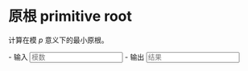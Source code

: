 # 原根 primitive root

计算在模 $p$ 意义下的最小原根。

<div class="grid cards" id="tool" markdown>
- 输入
    <input class="md-input md-input--stretch" id="input-p" type="number" placeholder="模数">
- 输出
    <input class="md-input md-input--stretch" id="output" placeholder="结果" readonly>
</div>

<script>
window.onload = function() {
    register_tool($("#tool"), function(params) {
        p = BigInt(params.p.val());
        if(p <= 0) return "参数错误";
        if(p > 1e10) return "超出计算范围";
        root = get_primitive_root(p);
        if(root == -1) return "无原根";
        return String(root);
    }, {p: $("#input-p")}, $("#output"));
}
</script>
